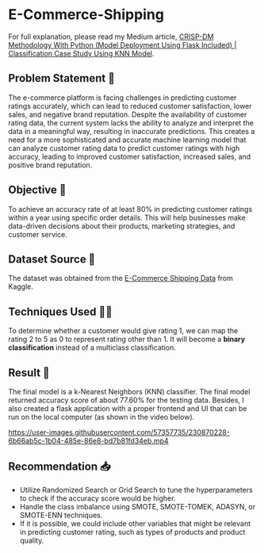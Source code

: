 # E-Commerce-Shipping
For full explanation, please read my Medium article, <a href="https://jadangpooiling.medium.com/crisp-dm-methodology-with-python-model-deployment-using-flask-included-classification-case-33b9e184f4e7">CRISP-DM Methodology With Python (Model Deployment Using Flask Included) | Classification Case Study Using KNN Model</a>.

## Problem Statement 🤩
The e-commerce platform is facing challenges in predicting customer ratings accurately, which can lead to reduced customer satisfaction, lower sales, and negative brand reputation. Despite the availability of customer rating data, the current system lacks the ability to analyze and interpret the data in a meaningful way, resulting in inaccurate predictions. This creates a need for a more sophisticated and accurate machine learning model that can analyze customer rating data to predict customer ratings with high accuracy, leading to improved customer satisfaction, increased sales, and positive brand reputation.

## Objective 🤔
To achieve an accuracy rate of at least 80% in predicting customer ratings within a year using specific order details. This will help businesses make data-driven decisions about their products, marketing strategies, and customer service.

## Dataset Source 📅
The dataset was obtained from the <a href ="https://www.kaggle.com/datasets/prachi13/customer-analytics">E-Commerce Shipping Data</a> from Kaggle. 

## Techniques Used 🕵️‍♀️
To determine whether a customer would give rating 1, we can map the rating 2 to 5 as 0 to represent rating other than 1. It will become a <b>binary classification</b>  instead of a multiclass classification. 

## Result 🔎
The final model is a k-Nearest Neighbors (KNN) classifier. The final model returned accuracy score of about 77.60% for the testing data. Besides, I also created a flask application with a proper frontend and UI that can be run on the local computer (as shown in the video below).


https://user-images.githubusercontent.com/57357735/230870228-6b66ab5c-1b04-485e-86e8-bd7b81fd34eb.mp4


## Recommendation 📥
* Utilize Randomized Search or Grid Search to tune the hyperparameters to check if the accuracy score would be higher.
* Handle the class imbalance using SMOTE, SMOTE-TOMEK, ADASYN, or SMOTE-ENN techniques.  
* If it is possible, we could include other variables that might be relevant in predicting customer rating, such as types of products and product quality.
